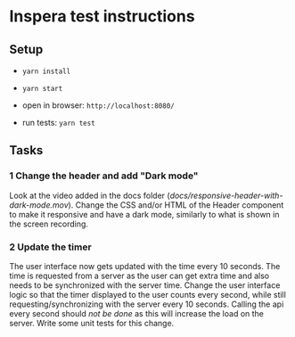 Inspera test instructions
====================================

## Setup

* `yarn install`

* `yarn start`

* open in browser: `http://localhost:8080/`

* run tests: `yarn test`

## Tasks

### 1 Change the header and add "Dark mode"
Look at the video added in the docs folder (_docs/responsive-header-with-dark-mode.mov_). Change the CSS and/or HTML 
of the Header component to make it responsive and have a dark mode, similarly to what is shown in the screen recording. 

### 2 Update the timer
The user interface now gets updated with the time every 10 seconds. The time is requested from a
server as the user can get extra time and also needs to be synchronized with the server time. 
Change the user interface logic so that the timer displayed to the user counts every second, while still
requesting/synchronizing with the server every 10 seconds. Calling the api every second should _not be done_
as this will increase the load on the server.
Write some unit tests for this change.
